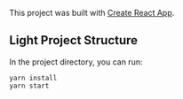 This project was built with [Create React App](https://github.com/facebook/create-react-app).
## Light Project Structure
In the project directory, you can run:

```shell
yarn install
yarn start
```
